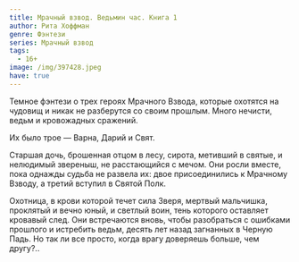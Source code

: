 ```yaml
---
title: Мрачный взвод. Ведьмин час. Книга 1
author: Рита Хоффман
genre: Фэнтези
series: Мрачный взвод
tags:
  - 16+
image: /img/397428.jpeg
have: true
---
```

Темное фэнтези о трех героях Мрачного Взвода, которые охотятся на чудовищ и никак не разберутся со своим прошлым. Много нечисти, ведьм и кровожадных сражений.

Их было трое — Варна, Дарий и Свят.

Старшая дочь, брошенная отцом в лесу, сирота, метивший в святые, и нелюдимый звереныш, не расстающийся с мечом. Они росли вместе, пока однажды судьба не развела их: двое присоединились к Мрачному Взводу, а третий вступил в Святой Полк.

Охотница, в крови которой течет сила Зверя, мертвый мальчишка, проклятый и вечно юный, и светлый воин, тень которого оставляет кровавый след. Они встречаются вновь, чтобы разобраться с ошибками прошлого и истребить ведьм, десять лет назад загнанных в Черную Падь. Но так ли все просто, когда врагу доверяешь больше, чем другу?..